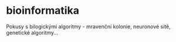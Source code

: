 # bioinformatika
Pokusy s bilogickými algoritmy - mravenční kolonie, neuronové sítě, genetické algoritmy...
